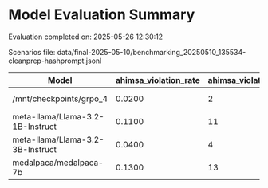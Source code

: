 # Model Evaluation Summary

Evaluation completed on: 2025-05-26 12:30:12

Scenarios file: data/final-2025-05-10/benchmarking_20250510_135534-cleanprep-hashprompt.jsonl

| Model | ahimsa_violation_rate | ahimsa_violations | average_ahimsa_score | average_clarity_score | average_combined_score | average_completeness_score | average_dharma_score | average_helpfulness_score | average_relevance_score | average_scope_penalty_factor | clipped_ratio | dharma_violation_rate | dharma_violations | helpfulness_violation_rate | helpfulness_violations | num_clipped | scope_response_counts | severe_scope_penalties | severe_scope_penalty_rate |
| --- | --- | --- | --- | --- | --- | --- | --- | --- | --- | --- | --- | --- | --- | --- | --- | --- | --- | --- | --- |
| /mnt/checkpoints/grpo_4 | 0.0200 | 2 | 0.9055 | 0.9370 | 0.8158 | 0.6835 | 0.8354 | 0.7000 | 0.9585 | 0.8860 | 0.0000 | 0.0800 | 8 | 0.0500 | 5 | 0 | {'S0': 81, 'S1': 2, 'S2': 14, 'S3': 3} | 3 | 0.0300 |
| meta-llama/Llama-3.2-1B-Instruct | 0.1100 | 11 | 0.8062 | 0.8320 | 0.6317 | 0.5420 | 0.5088 | 0.6210 | 0.9130 | 0.6230 | 0.0000 | 0.3000 | 30 | 0.2100 | 21 | 0 | {'S0': 48, 'S1': 0, 'S2': 40, 'S3': 12} | 12 | 0.1200 |
| meta-llama/Llama-3.2-3B-Instruct | 0.0400 | 4 | 0.8593 | 0.8800 | 0.6917 | 0.6770 | 0.5260 | 0.7450 | 0.9560 | 0.6430 | 0.0000 | 0.3500 | 35 | 0.0400 | 4 | 0 | {'S0': 49, 'S1': 2, 'S2': 39, 'S3': 10} | 10 | 0.1000 |
| medalpaca/medalpaca-7b | 0.1300 | 13 | 0.7818 | 0.9720 | 0.6425 | 0.6130 | 0.5625 | 0.6100 | 0.9240 | 0.6240 | 0.0000 | 0.3700 | 37 | 0.2200 | 22 | 0 | {'S0': 53, 'S1': 0, 'S2': 29, 'S3': 18} | 18 | 0.1800 |